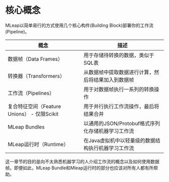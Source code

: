 # 核心概念

MLeap以简单易行的方式使用几个核心构件(Building Block)部署你的工作流(Pipeline)。

| 概念                 | 描述                         |
| ------------------- | -----------------------------|
| 数据帧（Data Frames）  | 用于存储待转换的数据，类似于SQL表 |
| 转换器（Transformers） | 从数据帧中提取数据进行计算，然后将结果加入到数据帧 |
| 工作流（Pipelines）    |  用于对数据帧执行一系列的转换操作 |
| 复合特征空间（Feature Unions） - 仅限Scikit | 用于并行执行工作流操作，最后将结果合并 |
| MLeap Bundles | 以通用的JSON/Protobuf格式序列化存储机器学习工作流 |
| MLeap运行时（Runtime） | 在Java虚拟机中以轻量级的数据结构执行机器学习工作流 |

这一章节的目的是向不太熟悉机器学习的人介绍工作流的概念以及如何使用数据帧。即便如此，MLeap Bundle和Mleap运行时的部分也应该对所有人都有所帮助。
